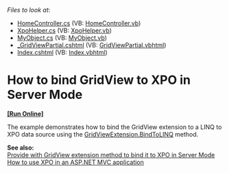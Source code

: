 <!-- default file list -->
*Files to look at*:

* [HomeController.cs](./CS/E2836/Controllers/HomeController.cs) (VB: [HomeController.vb](./VB/E2836/Controllers/HomeController.vb))
* [XpoHelper.cs](./CS/E2836/Helpers/XpoHelper.cs) (VB: [XpoHelper.vb](./VB/E2836/Helpers/XpoHelper.vb))
* [MyObject.cs](./CS/E2836/Models/MyObject.cs) (VB: [MyObject.vb](./VB/E2836/Models/MyObject.vb))
* [_GridViewPartial.cshtml](./CS/E2836/Views/Home/_GridViewPartial.cshtml) (VB: [GridViewPartial.vbhtml](./VB/E2836/Views/Home/_GridViewPartial.vbhtml))
* [Index.cshtml](./CS/E2836/Views/Home/Index.cshtml) (VB: [Index.vbhtml](./VB/E2836/Views/Home/Index.vbhtml))
<!-- default file list end -->
# How to bind GridView to XPO in Server Mode
<!-- run online -->
**[[Run Online]](https://codecentral.devexpress.com/e2836/)**
<!-- run online end -->


<p>The example demonstrates how to bind the GridView extension to a LINQ to XPO data source using the <a href="http://documentation.devexpress.com/#AspNet/DevExpressWebMvcGridViewExtension_BindToLINQtopic"><u>GridViewExtension.BindToLINQ</u></a> method.</p><p><strong>See also:<br />
</strong><a href="https://www.devexpress.com/Support/Center/p/S36565">Provide with GridView extension method to bind it to XPO in Server Mode</a><br />
<a href="https://www.devexpress.com/Support/Center/p/K18525">How to use XPO in an ASP.NET MVC application</a></p>

<br/>


